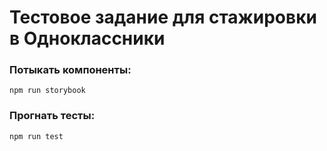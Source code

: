 # Тестовое задание для стажировки в Одноклассники


### Потыкать компоненты:
```shell
npm run storybook
```

### Прогнать тесты:
```shell
npm run test
```
